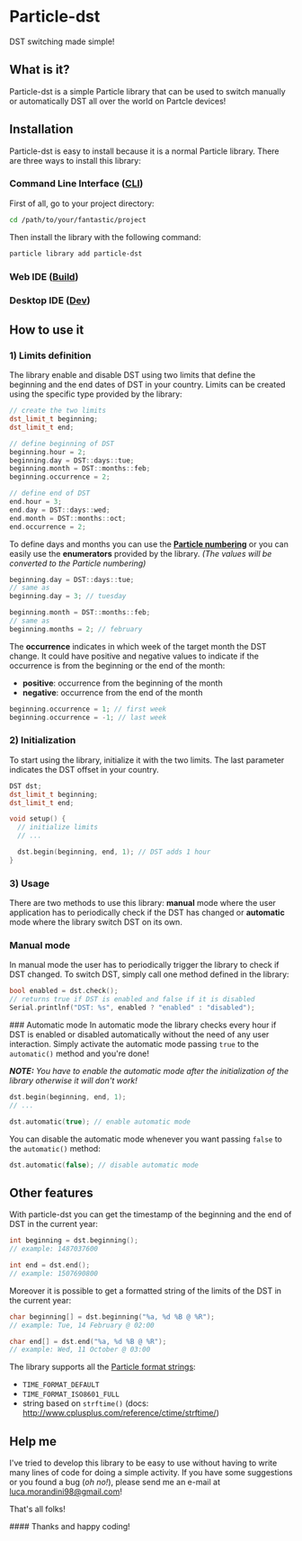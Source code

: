 # Particle-dst
DST switching made simple!

## What is it?
Particle-dst is a simple Particle library that can be used to switch manually or automatically DST all over the world on Partcle devices!

## Installation
Particle-dst is easy to install because it is a normal Particle library.
There are three ways to install this library:

### Command Line Interface ([CLI](https://www.particle.io/products/development-tools/particle-command-line-interface))
First of all, go to your project directory:
```bash
cd /path/to/your/fantastic/project
```
Then install the library with the following command:
```bash
particle library add particle-dst
```

### Web IDE ([Build](https://build.particle.io))

### Desktop IDE ([Dev](https://www.particle.io/products/development-tools/particle-desktop-ide))

## How to use it
### 1) Limits definition
The library enable and disable DST using two limits that define the beginning and the end dates of DST in your country.
Limits can be created using the specific type provided by the library:
```C++
// create the two limits
dst_limit_t beginning;
dst_limit_t end;

// define beginning of DST
beginning.hour = 2;
beginning.day = DST::days::tue;
beginning.month = DST::months::feb;
beginning.occurrence = 2;

// define end of DST
end.hour = 3;
end.day = DST::days::wed;
end.month = DST::months::oct;
end.occurrence = 2;
```

To define days and months you can use the **[Particle numbering](https://docs.particle.io/reference/firmware/photon/#weekday-)** or you can easily use the **enumerators** provided by the library. *(The values will be converted to the Particle numbering)*
```C++
beginning.day = DST::days::tue;
// same as
beginning.day = 3; // tuesday
```
```C++
beginning.month = DST::months::feb;
// same as
beginning.months = 2; // february
```

The **occurrence** indicates in which week of the target month the DST change.
It could have positive and negative values to indicate if the occurrence is from the beginning or the end of the month:
- **positive**: occurrence from the beginning of the month
- **negative**: occurrence from the end of the month
```C++
beginning.occurrence = 1; // first week
beginning.occurrence = -1; // last week
```

### 2) Initialization
To start using the library, initialize it with the two limits. The last parameter indicates the DST offset in your country.
```C++
DST dst;
dst_limit_t beginning;
dst_limit_t end;

void setup() {
  // initialize limits
  // ...

  dst.begin(beginning, end, 1); // DST adds 1 hour
}
```

### 3) Usage
There are two methods to use this library: **manual** mode where the user application has to periodically check if the DST has changed or **automatic** mode where the library switch DST on its own.

### Manual mode
In manual mode the user has to periodically trigger the library to check if DST changed.
To switch DST, simply call one method defined in the library:
```C++
bool enabled = dst.check();
// returns true if DST is enabled and false if it is disabled
Serial.printlnf("DST: %s", enabled ? "enabled" : "disabled");
```

### Automatic mode
In automatic mode the library checks every hour if DST is enabled or disabled automatically without the need of any user interaction.
Simply activate the automatic mode passing `true` to the `automatic()` method and you're done!

_**NOTE:** You have to enable the automatic mode after the initialization of the library otherwise it will don't work!_
```C++
dst.begin(beginning, end, 1);
// ...

dst.automatic(true); // enable automatic mode
```
You can disable the automatic mode whenever you want passing `false` to the `automatic()` method:
```C++
dst.automatic(false); // disable automatic mode
```

## Other features
With particle-dst you can get the timestamp of the beginning and the end of DST in the current year:
```C++
int beginning = dst.beginning();
// example: 1487037600

int end = dst.end();
// example: 1507690800
```

Moreover it is possible to get a formatted string of the limits of the DST in the current year:
```C++
char beginning[] = dst.beginning("%a, %d %B @ %R");
// example: Tue, 14 February @ 02:00

char end[] = dst.end("%a, %d %B @ %R");
// example: Wed, 11 October @ 03:00
```

The library supports all the [Particle format strings](https://docs.particle.io/reference/firmware/photon/#format-):
- `TIME_FORMAT_DEFAULT`
- `TIME_FORMAT_ISO8601_FULL`
- string based on `strftime()` (docs: http://www.cplusplus.com/reference/ctime/strftime/)

## Help me
I've tried to develop this library to be easy to use without having to write many lines of code for doing a simple activity.
If you have some suggestions or you found a bug (*oh no!*), please send me an e-mail at luca.morandini98@gmail.com!

That's all folks!

#### Thanks and happy coding!
